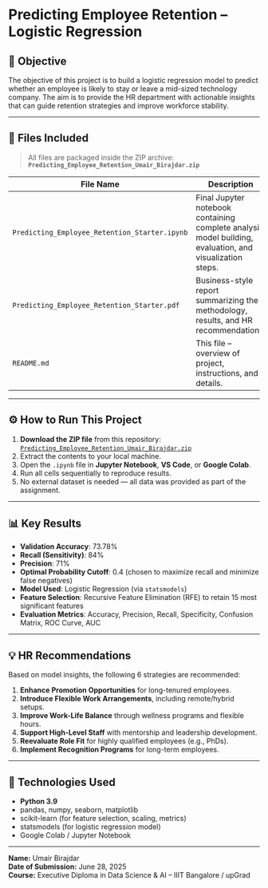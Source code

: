 # Predicting Employee Retention – Logistic Regression

## 🎯 Objective
The objective of this project is to build a logistic regression model to predict whether an employee is likely to stay or leave a mid-sized technology company. The aim is to provide the HR department with actionable insights that can guide retention strategies and improve workforce stability.

---

## 📁 Files Included

> All files are packaged inside the ZIP archive:  
> **`Predicting_Employee_Retention_Umair_Birajdar.zip`**

| File Name                                  | Description |
|-------------------------------------------|-------------|
| `Predicting_Employee_Retention_Starter.ipynb` | Final Jupyter notebook containing complete analysis, model building, evaluation, and visualization steps. |
| `Predicting_Employee_Retention_Starter.pdf`   | Business-style report summarizing the methodology, results, and HR recommendations. |
| `README.md`                                   | This file – overview of project, instructions, and details. |

---

## ⚙️ How to Run This Project

1. **Download the ZIP file** from this repository:  
   [`Predicting_Employee_Retention_Umair_Birajdar.zip`](./Predicting_Employee_Retention_Umair_Birajdar.zip)
2. Extract the contents to your local machine.
3. Open the `.ipynb` file in **Jupyter Notebook**, **VS Code**, or **Google Colab**.
4. Run all cells sequentially to reproduce results.
5. No external dataset is needed — all data was provided as part of the assignment.

---

## 📊 Key Results

- **Validation Accuracy**: 73.78%
- **Recall (Sensitivity)**: 84%
- **Precision**: 71%
- **Optimal Probability Cutoff**: 0.4 (chosen to maximize recall and minimize false negatives)
- **Model Used**: Logistic Regression (via `statsmodels`)
- **Feature Selection**: Recursive Feature Elimination (RFE) to retain 15 most significant features
- **Evaluation Metrics**: Accuracy, Precision, Recall, Specificity, Confusion Matrix, ROC Curve, AUC

---

## 💡 HR Recommendations

Based on model insights, the following 6 strategies are recommended:
1. **Enhance Promotion Opportunities** for long-tenured employees.
2. **Introduce Flexible Work Arrangements**, including remote/hybrid setups.
3. **Improve Work-Life Balance** through wellness programs and flexible hours.
4. **Support High-Level Staff** with mentorship and leadership development.
5. **Reevaluate Role Fit** for highly qualified employees (e.g., PhDs).
6. **Implement Recognition Programs** for long-term employees.

---

## 🧰 Technologies Used

- **Python 3.9**
- pandas, numpy, seaborn, matplotlib
- scikit-learn (for feature selection, scaling, metrics)
- statsmodels (for logistic regression model)
- Google Colab / Jupyter Notebook

---

**Name:** Umair Birajdar  
**Date of Submission:** June 28, 2025  
**Course:** Executive Diploma in Data Science & AI – IIIT Bangalore / upGrad
